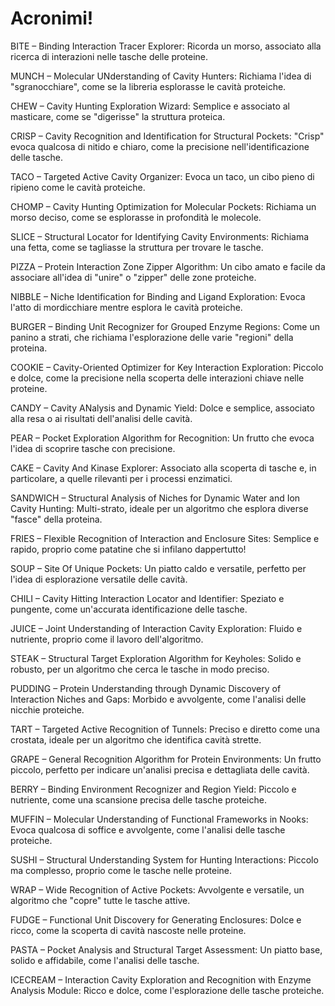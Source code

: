 # Acronimi!

BITE – Binding Interaction Tracer Explorer: Ricorda un morso, associato alla ricerca di interazioni nelle tasche delle proteine.

MUNCH – Molecular UNderstanding of Cavity Hunters: Richiama l'idea di "sgranocchiare", come se la libreria esplorasse le cavità proteiche.

CHEW – Cavity Hunting Exploration Wizard: Semplice e associato al masticare, come se "digerisse" la struttura proteica.

CRISP – Cavity Recognition and Identification for Structural Pockets: "Crisp" evoca qualcosa di nitido e chiaro, come la precisione nell'identificazione delle tasche.

TACO – Targeted Active Cavity Organizer: Evoca un taco, un cibo pieno di ripieno come le cavità proteiche.

CHOMP – Cavity Hunting Optimization for Molecular Pockets: Richiama un morso deciso, come se esplorasse in profondità le molecole.

SLICE – Structural Locator for Identifying Cavity Environments: Richiama una fetta, come se tagliasse la struttura per trovare le tasche.

PIZZA – Protein Interaction Zone Zipper Algorithm: Un cibo amato e facile da associare all'idea di "unire" o "zipper" delle zone proteiche.

NIBBLE – Niche Identification for Binding and Ligand Exploration: Evoca l'atto di mordicchiare mentre esplora le cavità proteiche.

BURGER – Binding Unit Recognizer for Grouped Enzyme Regions: Come un panino a strati, che richiama l'esplorazione delle varie "regioni" della proteina.

COOKIE – Cavity-Oriented Optimizer for Key Interaction Exploration: Piccolo e dolce, come la precisione nella scoperta delle interazioni chiave nelle proteine.

CANDY – Cavity ANalysis and Dynamic Yield: Dolce e semplice, associato alla resa o ai risultati dell'analisi delle cavità.

PEAR – Pocket Exploration Algorithm for Recognition: Un frutto che evoca l'idea di scoprire tasche con precisione.

CAKE – Cavity And Kinase Explorer: Associato alla scoperta di tasche e, in particolare, a quelle rilevanti per i processi enzimatici.

SANDWICH – Structural Analysis of Niches for Dynamic Water and Ion Cavity Hunting: Multi-strato, ideale per un algoritmo che esplora diverse "fasce" della proteina.

FRIES – Flexible Recognition of Interaction and Enclosure Sites: Semplice e rapido, proprio come patatine che si infilano dappertutto!

SOUP – Site Of Unique Pockets: Un piatto caldo e versatile, perfetto per l'idea di esplorazione versatile delle cavità.

CHILI – Cavity Hitting Interaction Locator and Identifier: Speziato e pungente, come un'accurata identificazione delle tasche.

JUICE – Joint Understanding of Interaction Cavity Exploration: Fluido e nutriente, proprio come il lavoro dell'algoritmo.

STEAK – Structural Target Exploration Algorithm for Keyholes: Solido e robusto, per un algoritmo che cerca le tasche in modo preciso.

PUDDING – Protein Understanding through Dynamic Discovery of Interaction Niches and Gaps: Morbido e avvolgente, come l'analisi delle nicchie proteiche.

TART – Targeted Active Recognition of Tunnels: Preciso e diretto come una crostata, ideale per un algoritmo che identifica cavità strette.

GRAPE – General Recognition Algorithm for Protein Environments: Un frutto piccolo, perfetto per indicare un'analisi precisa e dettagliata delle cavità.

BERRY – Binding Environment Recognizer and Region Yield: Piccolo e nutriente, come una scansione precisa delle tasche proteiche.

MUFFIN – Molecular Understanding of Functional Frameworks in Nooks: Evoca qualcosa di soffice e avvolgente, come l'analisi delle tasche proteiche.

SUSHI – Structural Understanding System for Hunting Interactions: Piccolo ma complesso, proprio come le tasche nelle proteine.

WRAP – Wide Recognition of Active Pockets: Avvolgente e versatile, un algoritmo che "copre" tutte le tasche attive.

FUDGE – Functional Unit Discovery for Generating Enclosures: Dolce e ricco, come la scoperta di cavità nascoste nelle proteine.

PASTA – Pocket Analysis and Structural Target Assessment: Un piatto base, solido e affidabile, come l'analisi delle tasche.

ICECREAM – Interaction Cavity Exploration and Recognition with Enzyme Analysis Module: Ricco e dolce, come l'esplorazione delle tasche proteiche.
